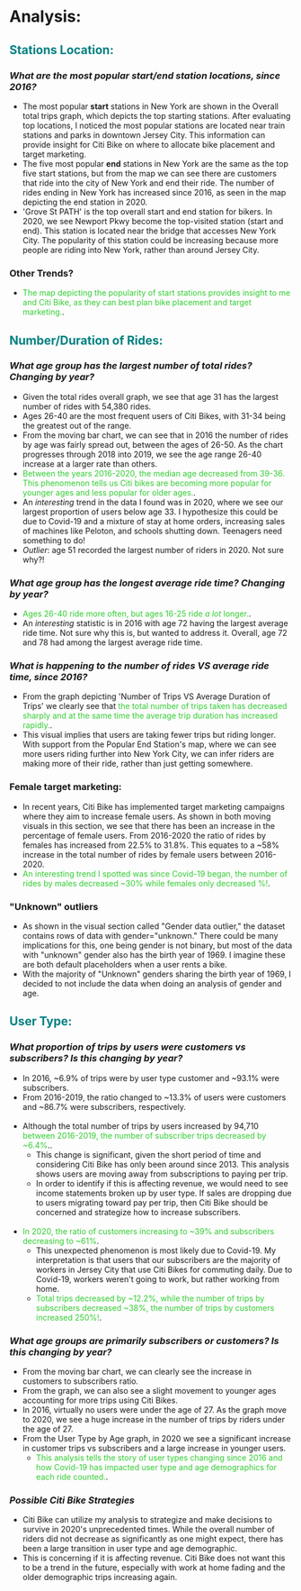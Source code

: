 # Analysis:

## **<span style="color:teal">Stations Location:</span>**
### *What are the most popular start/end station locations, since 2016?*
  * The most popular **start** stations in New York are shown in the Overall total trips graph, which depicts the top starting stations. After evaluating top locations, I noticed the most popular stations are located near train stations and parks in downtown Jersey City. This information can provide insight for Citi Bike on where to allocate bike placement and target marketing.
  * The five most popular **end** stations in New York are the same as the top five start stations, but from the map we can see there are customers that ride into the city of New York and end their ride. The number of rides ending in New York has increased since 2016, as seen in the map depicting the end station in 2020.
  * 'Grove St PATH' is the top overall start and end station for bikers. In 2020, we see Newport Pkwy become the top-visited station (start and end). This station is located near the bridge that accesses New York City.  The popularity of this station could be increasing because more people are riding into New York, rather than around Jersey City.
### Other Trends?
  * <span style="color:limegreen">The map depicting the popularity of start stations provides insight to me and Citi Bike, as they can best plan bike placement and target marketing.</span>.

## **<span style="color:teal">Number/Duration of Rides:</span>**
### *What age group has the largest number of total rides? Changing by year?*
  * Given the total rides overall graph, we see that age 31 has the largest number of rides with 54,380 rides. 
  * Ages 26-40 are the most frequent users of Citi Bikes, with 31-34 being the greatest out of the range. 
  * From the moving bar chart, we can see that in 2016 the number of rides by age was fairly spread out, between the ages of 26-50. As the chart progresses through 2018 into 2019, we see the age range 26-40 increase at a larger rate than others. 
  * <span style="color:limegreen">Between the years 2016-2020, the median age decreased from 39-36. This phenomenon tells us Citi bikes are becoming more popular for younger ages and less popular for older ages.</span>.
  * An *interesting* trend in the data I found was in 2020, where we see our largest proportion of users below age 33. I hypothesize this could be due to Covid-19 and a mixture of stay at home orders, increasing sales of machines like Peloton, and schools shutting down. Teenagers need something to do!
  * *Outlier*: age 51 recorded the largest number of riders in 2020. Not sure why?!
### *What age group has the longest average ride time? Changing by year?*
  * <span style="color:limegreen">Ages 26-40 ride more often, but ages 16-25 ride *a lot* longer.</span>.
  * An *interesting* statistic is in 2016 with age 72 having the largest average ride time. Not sure why this is, but wanted to address it. Overall, age 72 and 78 had among the largest average ride time.
### *What is happening to the number of rides VS average ride time, since 2016?*
  * From the graph depicting 'Number of Trips VS Average Duration of Trips' we clearly see that <span style="color:limegreen">the total number of trips taken has decreased sharply and at the same time the average trip duration has increased rapidly.</span>. 
  * This visual implies that users are taking fewer trips but riding longer. With support from the Popular End Station's map, where we can see more users riding further into New York City, we can infer riders are making more of their ride, rather than just getting somewhere.
### Female target marketing:
  * In recent years, Citi Bike has implemented target marketing campaigns where they aim to increase female users. As shown in both moving visuals in this section, we see that there has been an increase in the percentage of female users. From 2016-2020 the ratio of rides by females has increased from 22.5% to 31.8%. This equates to a ~58% increase in the total number of rides by female users between 2016-2020. 
  * <span style="color:limegreen">An interesting trend I spotted was since Covid-19 began, the number of rides by males decreased ~30% while females only decreased %!</span>.
### "Unknown" outliers
  * As shown in the visual section called "Gender data outlier," the dataset contains rows of data with gender="unknown." There could be many implications for this, one being gender is not binary, but most of the data with "unknown" gender also has the birth year of 1969. I imagine these are both default placeholders when a user rents a bike.
  * With the majority of "Unknown" genders sharing the birth year of 1969, I decided to not include the data when doing an analysis of gender and age.

## **<span style="color:teal">User Type:</span>**
### *What proportion of trips by users were customers vs subscribers? Is this changing by year?*
  * In 2016, ~6.9% of trips were by user type customer and ~93.1% were subscribers. 
  * From 2016-2019, the ratio changed to ~13.3% of users were customers and ~86.7% were subscribers, respectively. 
<br><br/>
  * Although the total number of trips by users increased by 94,710 <span style="color:limegreen">between 2016-2019, the number of subscriber trips decreased by ~6.4%</span>.. 
    * This change is significant, given the short period of time and considering Citi Bike has only been around since 2013. This analysis shows users are moving away from subscriptions to paying per trip. 
    * In order to identify if this is affecting revenue, we would need to see income statements broken up by user type. If sales are dropping due to users migrating toward pay per trip, then Citi Bike should be concerned and strategize how to increase subscribers. 
<br><br/>
  * <span style="color:limegreen">In 2020, the ratio of customers increasing to ~39% and subscribers decreasing to ~61%</span>.
    * This unexpected phenomenon is most likely due to Covid-19. My interpretation is that users that our subscribers are the majority of workers in Jersey City that use Citi Bikes for commuting daily. Due to Covid-19, workers weren't going to work, but rather working from home.
    * <span style="color:limegreen">Total trips decreased by ~12.2%, while the number of trips by subscribers decreased ~38%, the number of trips by customers increased 250%!</span>.

### *What age groups are primarily subscribers or customers? Is this changing by year?*
  * From the moving bar chart, we can clearly see the increase in customers to subscribers ratio. 
  * From the graph, we can also see a slight movement to younger ages accounting for more trips using Citi Bikes. 
  * In 2016, virtually no users were under the age of 27. As the graph move to 2020, we see a huge increase in the number of trips by riders under the age of 27. 
  * From the User Type by Age graph, in 2020 we see a significant increase in customer trips vs subscribers and a large increase in younger users. 
    * <span style="color:limegreen">This analysis tells the story of user types changing since 2016 and how Covid-19 has impacted user type and age demographics for each ride counted.</span>. 
  
### *Possible Citi Bike Strategies*
  * Citi Bike can utilize my analysis to strategize and make decisions to survive in 2020's unprecedented times. While the overall number of riders did not decrease as significantly as one might expect, there has been a large transition in user type and age demographic. 
  * This is concerning if it is affecting revenue. Citi Bike does not want this to be a trend in the future, especially with work at home fading and the older demographic trips increasing again. 

